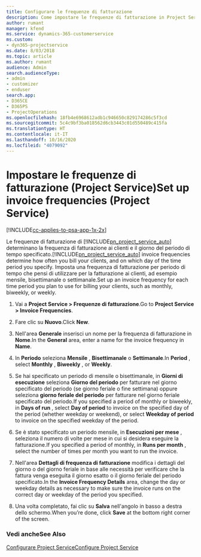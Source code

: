 ```yaml
---
title: Configurare le frequenze di fatturazione
description: Come impostare le frequenze di fatturazione in Project Service
author: rumant
manager: kfend
ms.service: dynamics-365-customerservice
ms.custom:
- dyn365-projectservice
ms.date: 8/03/2018
ms.topic: article
ms.author: rumant
audience: Admin
search.audienceType:
- admin
- customizer
- enduser
search.app:
- D365CE
- D365PS
- ProjectOperations
ms.openlocfilehash: 18fb4e6968612adb1c946650c829174286c5f3cd
ms.sourcegitcommit: 5c4c9bf3ba018562d6cb3443c01d550489c415fa
ms.translationtype: HT
ms.contentlocale: it-IT
ms.lasthandoff: 10/16/2020
ms.locfileid: "4079092"
---
```

# <a name="set-up-invoice-frequencies-project-service"></a><span data-ttu-id="ece1c-103">Impostare le frequenze di fatturazione (Project Service)</span><span class="sxs-lookup"><span data-stu-id="ece1c-103">Set up invoice frequencies (Project Service)</span></span>

[!INCLUDE[cc-applies-to-psa-app-1x-2x](../includes/cc-applies-to-psa-app-1x-2x.md)]

<span data-ttu-id="ece1c-104">Le frequenze di fatturazione di [!INCLUDE[pn_project_service_auto](../includes/pn-project-service-auto.md)] determinano la frequenza di fatturazione ai clienti e il giorno del periodo di tempo specificato.</span><span class="sxs-lookup"><span data-stu-id="ece1c-104">[!INCLUDE[pn_project_service_auto](../includes/pn-project-service-auto.md)] invoice frequencies determine how often you bill your clients, and on which day of the time period you specify.</span></span> <span data-ttu-id="ece1c-105">Imposta una frequenza di fatturazione per periodo di tempo che pensi di utilizzare per la fatturazione ai clienti, ad esempio mensile, bisettimanale o settimanale.</span><span class="sxs-lookup"><span data-stu-id="ece1c-105">Set up an invoice frequency for each time period you plan to use for billing your clients, such as monthly, biweekly, or weekly.</span></span>  
  
1.  <span data-ttu-id="ece1c-106">Vai a **Project Service > Frequenze di fatturazione**.</span><span class="sxs-lookup"><span data-stu-id="ece1c-106">Go to **Project Service > Invoice Frequencies**.</span></span>  
  
2.  <span data-ttu-id="ece1c-107">Fare clic su **Nuovo**.</span><span class="sxs-lookup"><span data-stu-id="ece1c-107">Click **New**.</span></span>  
  
3.  <span data-ttu-id="ece1c-108">Nell'area **Generale** inserisci un nome per la frequenza di fatturazione in **Nome**.</span><span class="sxs-lookup"><span data-stu-id="ece1c-108">In the **General** area, enter a name for the invoice frequency in **Name**.</span></span>  
  
4.  <span data-ttu-id="ece1c-109">In **Periodo** seleziona **Mensile** , **Bisettimanale** o **Settimanale**.</span><span class="sxs-lookup"><span data-stu-id="ece1c-109">In **Period** , select **Monthly** , **Biweekly** , or **Weekly**.</span></span>  
  
5.  <span data-ttu-id="ece1c-110">Se hai specificato un periodo di mensile o bisettimanale, in **Giorni di esecuzione** seleziona **Giorno del periodo** per fatturare nel giorno specificato del periodo (se giorno feriale o fine settimana) oppure seleziona **giorno feriale del periodo** per fatturare nel giorno feriale specificato del periodo.</span><span class="sxs-lookup"><span data-stu-id="ece1c-110">If you specified a period of monthly or biweekly, in **Days of run** , select **Day of period** to invoice on the specified day of the period (whether weekday or weekend), or select **Weekday of period** to invoice on the specified weekday of the period.</span></span>  
  
6.  <span data-ttu-id="ece1c-111">Se è stato specificato un periodo mensile, in **Esecuzioni per mese** , seleziona il numero di volte per mese in cui si desidera eseguire la fatturazione.</span><span class="sxs-lookup"><span data-stu-id="ece1c-111">If you specified a period of monthly, in **Runs per month** , select the number of times per month you want to run the invoice.</span></span>  
  
7.  <span data-ttu-id="ece1c-112">Nell'area **Dettagli di frequenza di fatturazione** modifica i dettagli del giorno o del giorno feriale in base alle necessità per verificare che la fattura venga eseguita il giorno esatto o il giorno feriale del periodo specificato.</span><span class="sxs-lookup"><span data-stu-id="ece1c-112">In the **Invoice Frequency Details** area, change the day or weekday details as necessary to make sure the invoice runs on the correct day or weekday of the period you specified.</span></span>  
  
8.  <span data-ttu-id="ece1c-113">Una volta completato, fai clic su **Salva** nell'angolo in basso a destra dello schermo.</span><span class="sxs-lookup"><span data-stu-id="ece1c-113">When you’re done, click **Save** at the bottom right corner of the screen.</span></span>  
  
### <a name="see-also"></a><span data-ttu-id="ece1c-114">Vedi anche</span><span class="sxs-lookup"><span data-stu-id="ece1c-114">See Also</span></span>  
 [<span data-ttu-id="ece1c-115">Configurare Project Service</span><span class="sxs-lookup"><span data-stu-id="ece1c-115">Configure Project Service</span></span>](../psa/configure.md)
